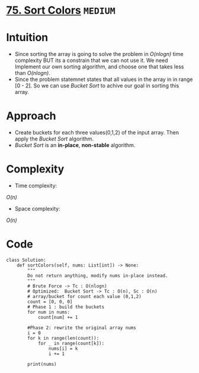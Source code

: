 # [75. Sort Colors](https://leetcode.com/problems/sort-colors/description/) `MEDIUM`
# Intuition
<!-- Describe your first thoughts on how to solve this problem. -->
- Since sorting the array is going to solve the problem in _O(nlogn)_ time complexity BUT its a constrain that we can not use it. We need Implement our own sorting algorithm, and choose one that takes less than _O(nlogn)_.
- Since the problem statemnet states that all values in the array in in range [0 - 2]. So we can use _Bucket Sort_ to achive our goal in sorting this array.
# Approach
<!-- Describe your approach to solving the problem. -->
- Create buckets for each three values(0,1,2) of the input array. Then apply the _Bucket Sort_ algorithm.
- _Bucket Sort_ is an **in-place**, **non-stable** algorithm.  
# Complexity
- Time complexity:
<!-- Add your time complexity here, e.g. $$O(n)$$ -->
_O(n)_
- Space complexity:
<!-- Add your space complexity here, e.g. $$O(n)$$ -->
_O(n)_
# Code
```python3 []
class Solution:
    def sortColors(self, nums: List[int]) -> None:
        """
        Do not return anything, modify nums in-place instead.
        """
        # Brute Force -> Tc : O(nlogn)
        # Optimized:  Bucket Sort -> Tc : O(n), Sc : O(n)
        # array/bucket for count each value (0,1,2)
        count = [0, 0, 0]
        # Phase 1 : build the buckets
        for num in nums:
            count[num] += 1
        
        #Phase 2: rewrite the original array nums
        i = 0
        for k in range(len(count)):
            for _ in range(count[k]):
                nums[i] = k
                i += 1

        print(nums)        
           
```
